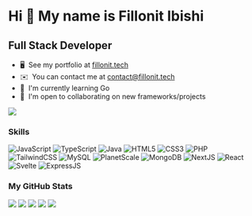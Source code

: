 Hi 👋 My name is Fillonit Ibishi
================================
Full Stack Developer
--------------------------------

* 🖥️  See my portfolio at [fillonit.tech](https://fillonit.tech/)
* ✉️  You can contact me at [contact@fillonit.tech](mailto:contact@fillonit.tech)
* 🧠  I'm currently learning Go
* 🤝  I'm open to collaborating on new frameworks/projects


<img  src="https://hits.seeyoufarm.com/api/count/incr/badge.svg?url=https%3A%2F%2Fgithub.com%2Ffillonit&count_bg=%2379C83D&title_bg=%23555555&icon=github.svg&icon_color=%23E7E7E7&title=views&edge_flat=false"/>

### Skills

<p align="left">
  <img src="https://img.shields.io/badge/javascript-%23323330.svg?style=for-the-badge&logo=javascript&logoColor=%23F7DF1E" alt="JavaScript" />
  <img src="https://img.shields.io/badge/typescript-%23007ACC.svg?style=for-the-badge&logo=typescript&logoColor=white" alt="TypeScript" />
  <img src="https://img.shields.io/badge/java-%23ED8B00.svg?style=for-the-badge&logo=openjdk&logoColor=white" alt="Java" />
  <img src="https://img.shields.io/badge/html5-%23E34F26.svg?style=for-the-badge&logo=html5&logoColor=white" alt="HTML5" />
  <img src="https://img.shields.io/badge/css3-%231572B6.svg?style=for-the-badge&logo=css3&logoColor=white" alt="CSS3" />
  <img src="https://img.shields.io/badge/php-%23777BB4.svg?style=for-the-badge&logo=php&logoColor=white" alt="PHP" />
  <img src="https://img.shields.io/badge/tailwindcss-%2338B2AC.svg?style=for-the-badge&logo=tailwind-css&logoColor=white" alt="TailwindCSS" />
  <img src="https://img.shields.io/badge/mysql-%2300f.svg?style=for-the-badge&logo=mysql&logoColor=white" alt="MySQL" />
  <img src="https://img.shields.io/badge/planetscale-%23000000.svg?style=for-the-badge&logo=planetscale&logoColor=white" alt="PlanetScale" />
  <img src="https://img.shields.io/badge/MongoDB-%234ea94b.svg?style=for-the-badge&logo=mongodb&logoColor=white" alt="MongoDB" />
  <img src="https://img.shields.io/badge/Next-black?style=for-the-badge&logo=next.js&logoColor=white" alt="NextJS" />
  <img src="https://img.shields.io/badge/react-%2320232a.svg?style=for-the-badge&logo=react&logoColor=%2361DAFB" alt="React" />
  <img src="https://img.shields.io/badge/svelte-%23f1413d.svg?style=for-the-badge&logo=svelte&logoColor=white" alt="Svelte" />
  <img src="https://img.shields.io/badge/express.js-%23404d59.svg?style=for-the-badge&logo=express&logoColor=%2361DAFB" alt="ExpressJS" />
</p>



### My GitHub Stats

![](http://github-profile-summary-cards.vercel.app/api/cards/profile-details?username=fillonit&theme=aura_dark)
![](http://github-profile-summary-cards.vercel.app/api/cards/repos-per-language?username=fillonit&theme=aura_dark)
![](http://github-profile-summary-cards.vercel.app/api/cards/most-commit-language?username=fillonit&theme=aura_dark)
![](http://github-profile-summary-cards.vercel.app/api/cards/stats?username=fillonit&theme=aura_dark)
![](http://github-profile-summary-cards.vercel.app/api/cards/productive-time?username=fillonit&theme=aura_dark&utcOffset=8)


